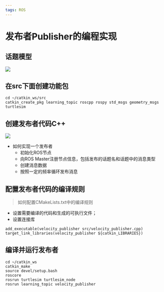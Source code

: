 ```yaml
---
tags: ROS
---
```

# 发布者Publisher的编程实现
## 话题模型
![](https://s2.loli.net/2022/01/15/m5fC3KBIHv9dGgb.png)

## 在src下面创建功能包
```
cd ~/catkin_ws/src
catkin_create_pkg learning_topic roscpp rospy std_msgs geometry_msgs turtlesim
```
## 创建发布者代码C++
![](https://s2.loli.net/2022/01/15/riaTD8oJAGe9CQl.png)
- 如何实现一个发布者
    - 初始化ROS节点
    - 向ROS Master注册节点信息，包括发布的话题名和话题中的消息类型
    - 创建消息数据
    - 按照一定的频率循环发布消息

## 配置发布者代码的编译规则
>如何配置CMakeLists.txt中的编译规则
- 设置需要编译的代码和生成的可执行文件；
- 设置连接库
```
add_executable(velocity_publisher src/velocity_publisher.cpp)
target_link_libraries(velocity_publisher ${catkin_LIBRARIES})
```

## 编译并运行发布者
```
cd ~/catkin_ws
catkin_make
source devel/setup.bash
roscore
rosrun turtlesim turtlesim_node
rosrun learning_topic velocity_publisher
```

